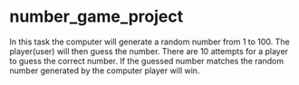 # number_game_project
In this task the computer will generate a random number from 1 to 100. The player(user) will then guess  the number. There are 10 attempts for a player to guess the correct number. If the guessed number matches the random number generated by the computer player will win.
